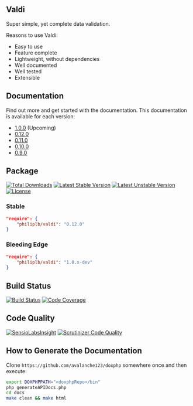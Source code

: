 Valdi
-----

Super simple, yet complete data validation.

Reasons to use Valdi:

* Easy to use
* Feature complete
* Lightweight, without dependencies
* Well documented
* Well tested
* Extensible

## Documentation

Find out more and get started with the documentation. This documentation is available for each version:

* [1.0.0](https://philiplb.github.io/Valdi/docs/html/1.0.0) (Upcoming)
* [0.12.0](https://philiplb.github.io/Valdi/docs/html/0.12.0)
* [0.11.0](https://philiplb.github.io/Valdi/docs/html/0.11.0)
* [0.10.0](https://philiplb.github.io/Valdi/docs/html/0.10.0)
* [0.9.0](https://philiplb.github.io/Valdi/docs/html/0.9.0)

## Package

[![Total Downloads](https://poser.pugx.org/philiplb/valdi/downloads.svg)](https://packagist.org/packages/philiplb/valdi)
[![Latest Stable Version](https://poser.pugx.org/philiplb/valdi/v/stable.svg)](https://packagist.org/packages/philiplb/valdi)
[![Latest Unstable Version](https://poser.pugx.org/philiplb/valdi/v/unstable.svg)](https://packagist.org/packages/philiplb/valdi) [![License](https://poser.pugx.org/philiplb/valdi/license.svg)](https://packagist.org/packages/philiplb/valdi)

### Stable


```json
"require": {
    "philiplb/valdi": "0.12.0"
}
```

### Bleeding Edge

```json
"require": {
    "philiplb/valdi": "1.0.x-dev"
}
```

## Build Status

[![Build Status](https://travis-ci.org/philiplb/Valdi.svg?branch=master)](https://travis-ci.org/philiplb/Valdi)
[![Code Coverage](https://scrutinizer-ci.com/g/philiplb/Valdi/badges/coverage.png?b=master)](https://scrutinizer-ci.com/g/philiplb/Valdi/?branch=master)

## Code Quality

[![SensioLabsInsight](https://insight.sensiolabs.com/projects/e6f291e0-1be6-4897-a634-8de87ac41734/mini.png)](https://insight.sensiolabs.com/projects/e6f291e0-1be6-4897-a634-8de87ac41734)
[![Scrutinizer Code Quality](https://scrutinizer-ci.com/g/philiplb/Valdi/badges/quality-score.png?b=master)](https://scrutinizer-ci.com/g/philiplb/Valdi/?branch=master)

## How to Generate the Documentation

Clone `https://github.com/avalanche123/doxphp` somewhere once and then execute:

```bash
export DOXPHPPATH="<doxphpRepo>/bin"
php generateAPIDocs.php
cd docs
make clean && make html
```
